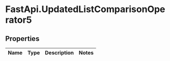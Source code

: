 # FastApi.UpdatedListComparisonOperator5

## Properties
Name | Type | Description | Notes
------------ | ------------- | ------------- | -------------

